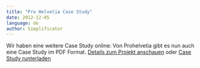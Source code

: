 ```yaml
---
title: "Pro Helvetia Case Study"
date: 2012-12-05
language: de
author: Simplificator
---
```


Wir haben eine weitere Case Study online: Von Prohelvetia gibt es nun auch eine Case Study im PDF Format. [Details zum Projekt anschauen](/de/referenzen/prohelvetia/) oder [Case Study runterladen](/de/referenzen/prohelvetia/)
